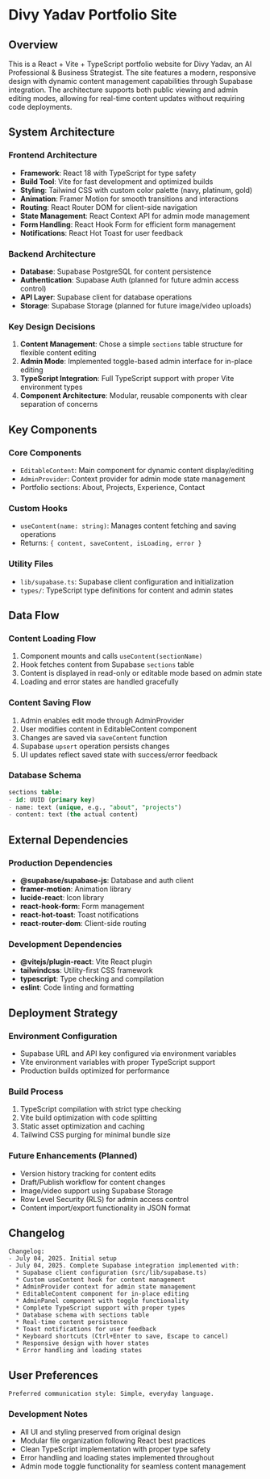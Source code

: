 # Divy Yadav Portfolio Site

## Overview

This is a React + Vite + TypeScript portfolio website for Divy Yadav, an AI Professional & Business Strategist. The site features a modern, responsive design with dynamic content management capabilities through Supabase integration. The architecture supports both public viewing and admin editing modes, allowing for real-time content updates without requiring code deployments.

## System Architecture

### Frontend Architecture
- **Framework**: React 18 with TypeScript for type safety
- **Build Tool**: Vite for fast development and optimized builds
- **Styling**: Tailwind CSS with custom color palette (navy, platinum, gold)
- **Animation**: Framer Motion for smooth transitions and interactions
- **Routing**: React Router DOM for client-side navigation
- **State Management**: React Context API for admin mode management
- **Form Handling**: React Hook Form for efficient form management
- **Notifications**: React Hot Toast for user feedback

### Backend Architecture
- **Database**: Supabase PostgreSQL for content persistence
- **Authentication**: Supabase Auth (planned for future admin access control)
- **API Layer**: Supabase client for database operations
- **Storage**: Supabase Storage (planned for future image/video uploads)

### Key Design Decisions
1. **Content Management**: Chose a simple `sections` table structure for flexible content editing
2. **Admin Mode**: Implemented toggle-based admin interface for in-place editing
3. **TypeScript Integration**: Full TypeScript support with proper Vite environment types
4. **Component Architecture**: Modular, reusable components with clear separation of concerns

## Key Components

### Core Components
- `EditableContent`: Main component for dynamic content display/editing
- `AdminProvider`: Context provider for admin mode state management
- Portfolio sections: About, Projects, Experience, Contact

### Custom Hooks
- `useContent(name: string)`: Manages content fetching and saving operations
- Returns: `{ content, saveContent, isLoading, error }`

### Utility Files
- `lib/supabase.ts`: Supabase client configuration and initialization
- `types/`: TypeScript type definitions for content and admin states

## Data Flow

### Content Loading Flow
1. Component mounts and calls `useContent(sectionName)`
2. Hook fetches content from Supabase `sections` table
3. Content is displayed in read-only or editable mode based on admin state
4. Loading and error states are handled gracefully

### Content Saving Flow
1. Admin enables edit mode through AdminProvider
2. User modifies content in EditableContent component
3. Changes are saved via `saveContent` function
4. Supabase `upsert` operation persists changes
5. UI updates reflect saved state with success/error feedback

### Database Schema
```sql
sections table:
- id: UUID (primary key)
- name: text (unique, e.g., "about", "projects")
- content: text (the actual content)
```

## External Dependencies

### Production Dependencies
- **@supabase/supabase-js**: Database and auth client
- **framer-motion**: Animation library
- **lucide-react**: Icon library
- **react-hook-form**: Form management
- **react-hot-toast**: Toast notifications
- **react-router-dom**: Client-side routing

### Development Dependencies
- **@vitejs/plugin-react**: Vite React plugin
- **tailwindcss**: Utility-first CSS framework
- **typescript**: Type checking and compilation
- **eslint**: Code linting and formatting

## Deployment Strategy

### Environment Configuration
- Supabase URL and API key configured via environment variables
- Vite environment variables with proper TypeScript support
- Production builds optimized for performance

### Build Process
1. TypeScript compilation with strict type checking
2. Vite build optimization with code splitting
3. Static asset optimization and caching
4. Tailwind CSS purging for minimal bundle size

### Future Enhancements (Planned)
- Version history tracking for content edits
- Draft/Publish workflow for content changes
- Image/video support using Supabase Storage
- Row Level Security (RLS) for admin access control
- Content import/export functionality in JSON format

## Changelog

```
Changelog:
- July 04, 2025. Initial setup
- July 04, 2025. Complete Supabase integration implemented with:
  * Supabase client configuration (src/lib/supabase.ts)
  * Custom useContent hook for content management
  * AdminProvider context for admin state management
  * EditableContent component for in-place editing
  * AdminPanel component with toggle functionality
  * Complete TypeScript support with proper types
  * Database schema with sections table
  * Real-time content persistence
  * Toast notifications for user feedback
  * Keyboard shortcuts (Ctrl+Enter to save, Escape to cancel)
  * Responsive design with hover states
  * Error handling and loading states
```

## User Preferences

```
Preferred communication style: Simple, everyday language.
```

### Development Notes
- All UI and styling preserved from original design
- Modular file organization following React best practices
- Clean TypeScript implementation with proper type safety
- Error handling and loading states implemented throughout
- Admin mode toggle functionality for seamless content management